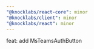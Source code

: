 ```yaml
---
"@knocklabs/react-core": minor
"@knocklabs/client": minor
"@knocklabs/react": minor
---
```


feat: add MsTeamsAuthButton
